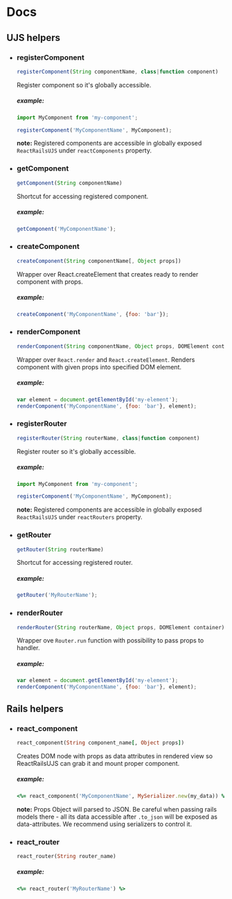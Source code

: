 # Docs

## UJS helpers

* ### registerComponent
  ```js
  registerComponent(String componentName, class|function component)
  ```

  Register component so it's globally accessible.

  ##### example:

  ```js
  import MyComponent from 'my-component';

  registerComponent('MyComponentName', MyComponent);
  ```

  **note:** Registered components are accessible in globally exposed `ReactRailsUJS` under `reactComponents` property.

* ### getComponent

  ```js
  getComponent(String componentName)
  ```

  Shortcut for accessing registered component.

  ##### example:

  ```js
  getComponent('MyComponentName');
  ```

* ### createComponent

  ```js
  createComponent(String componentName[, Object props])
  ```

  Wrapper over React.createElement that creates ready to render component with props.

  ##### example:

  ```js
  createComponent('MyComponentName', {foo: 'bar'});
  ```

* ### renderComponent

  ```js
  renderComponent(String componentName, Object props, DOMElement container)
  ```

  Wrapper over `React.render` and `React.createElement`. Renders component with given props into specified DOM element.

  ##### example:

  ```js
  var element = document.getElementById('my-element');
  renderComponent('MyComponentName', {foo: 'bar'}, element);
  ```

* ### registerRouter
  ```js
  registerRouter(String routerName, class|function component)
  ```

  Register router so it's globally accessible.

  ##### example:

  ```js
  import MyComponent from 'my-component';

  registerComponent('MyComponentName', MyComponent);
  ```

  **note:** Registered components are accessible in globally exposed `ReactRailsUJS` under `reactRouters` property.

* ### getRouter

  ```js
  getRouter(String routerName)
  ```

  Shortcut for accessing registered router.

  ##### example:

  ```js
  getRouter('MyRouterName');
  ```

* ### renderRouter

  ```js
  renderRouter(String routerName, Object props, DOMElement container)
  ```

  Wrapper ove `Router.run` function with possibility to pass props to handler.

  ##### example:

  ```js
  var element = document.getElementById('my-element');
  renderComponent('MyComponentName', {foo: 'bar'}, element);
  ```

## Rails helpers

* ### react_component

  ```ruby
  react_component(String component_name[, Object props])
  ```

  Creates DOM node with props as data attributes in rendered view so ReactRailsUJS can grab it and mount proper  component.

  ##### example:

  ```ruby
  <%= react_component('MyComponentName', MySerializer.new(my_data)) %>
  ```

  **note:** Props Object will parsed to JSON. Be careful when passing rails models there - all its data accessible after `.to_json` will be exposed as data-attributes. We  recommend using serializers to control it.

* ### react_router

  ```ruby
  react_router(String router_name)
  ```

  ##### example:

  ```ruby
  <%= react_router('MyRouterName') %>
  ```
